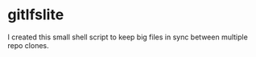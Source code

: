 # gitlfslite
I created this small shell script to keep big files in sync between multiple repo clones.
